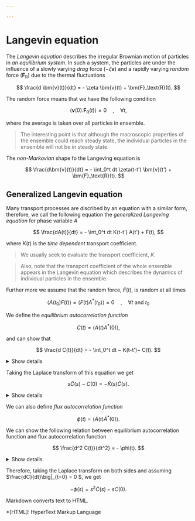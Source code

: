 ```yaml
---

---
```


# Langevin equation

The *Langevin equation* describes the irregular Brownian motion of particles in _an equilibrium system_. In such a system, the particles are under the influence of a slowly varying _drag_ force ($-\zeta \bm{v}$) and a rapidly varying _random_ force ($\bm{F}_\text{R}$) due to the thermal fluctuations

$$
\frac{d \bm{v}(t)}{dt} = - \zeta \bm{v}(t) + \bm{F}_\text{R}(t).
$$

The random force means that we have the following condition

$$
\langle \bm{v}(0).\bm{F}_\text{R}(t) \rangle = 0 \quad , \quad \forall t,
$$

where the average is taken over all particles in ensemble.

> The interesting point is that although the macroscopic properties of the ensemble could reach steady state, the individual particles in the ensemble will not be in steady state.

The _non-Markovian_ shape fo the Langeving equation is

$$
\frac{d\bm{v}(t)}{dt} = - \int_0^t dt \zeta(t-t') \bm{v}(t') + \bm{F}_\text{R}(t).
$$

## Generalized Langevin equation

Many transport processes are discribed by an equation with a similar form, therefore, we call the following equation the _generalized Langeving equation_ for phase variable $A$

$$
\frac{dA(t)}{dt} = - \int_0^t dt K(t-t') A(t') + F(t),
$$

where $K(t)$ is the _time dependent_ transport coefficient.

> We usually seek to evaluate the transport coefficient, $K$.

> Also, note that the transport coefficient of the whole ensemble appears in the Langevin equation which describes the dynamics of individual particles in the ensemble.

Further more we assume that the random force, $F(t)$, is random at all times

$$
\langle A(t_0) F(t) \rangle = \langle F(t) A^*(t_0) \rangle = 0 \quad , \quad \forall t~\text{and}~t_0
$$

We define the _equilibrium autocorrelation function_

$$
C(t) = \langle A(t) A^*(0)\rangle,
$$

and  can show that 

$$
\frac{d C(t)}{dt} = - \int_0^t dt ~ K(t-t')~ C(t).
$$

<details>
<summary>Show details</summary>

We multiply the complex conjugate of the phase variable from the right to the generalized Langevin equation and take the ensemble average

$$
\langle \frac{dA(t)}{dt} A^*(0) \rangle = - \int_0^t dt ~ K(t-t')~ \langle A(t') A^*(0) \rangle + \langle F(t) A^*(0) \rangle.
$$

Using the randomness property of the force $F$, we get

$$
\frac{d\langle A(t) A^*(0)\rangle}{dt} = - \int_0^t dt ~ K(t-t')~ \langle A(t') A^*(0) \rangle.
$$

</details>

Taking the Laplace transform of this equation we get

$$
s \tilde{C}(s) - C(0) = - \tilde{K}(s) \tilde{C}(s).
$$

<details>
<summary>Show details</summary>

> Details is missing!

</details>

We can also define _flux autocorrelation function_

$$
\phi(t) = \langle \dot{A}(t) \dot{A}^*(0) \rangle.
$$

We can show the following relation between equilibrium autocorrelation function and flux autocorrelation function

$$
\frac{d^2 C(t)}{dt^2} = - \phi(t).
$$

<details>
  <summary>Show details</summary>

> The details of the appearance of the minus sign in the end result is still unclear.

$$
\frac{d^2 C(t)}{dt^2} = \frac{d}{dt} \langle \frac{dA(t)}{dt} A^*(0) \rangle = \frac{d}{dt} \langle [i\mathcal{L}A(t)] A^*(0) \rangle = \frac{d}{dt} \langle A(t) [-i\mathcal{L}A^*(0)]\rangle = \langle [i\mathcal{L}A(t)] [-i\mathcal{L}A^*(0)] \rangle = - \langle \dot{A}(t) \dot{A}^*(0) \rangle = -\phi(t).
$$

</details>

Therefore, taking the Laplace transform on both sides and assuming $\frac{dC}{dt}\big|_{t=0} = 0 $, we get

$$
-\tilde{\phi}(s) = s^2 \tilde{C}(s) - s C(0).
$$

Markdown converts text to HTML.

*[HTML]: HyperText Markup Language
<!--stackedit_data:
eyJoaXN0b3J5IjpbLTYzNDAxNTkwMSwxODE2NjM5NDM3LC0xMT
Y0NTk2MjM2XX0=
-->